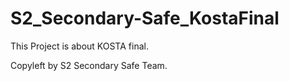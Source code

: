 # S2_Secondary-Safe_KostaFinal
This Project is about KOSTA final.


Copyleft by S2 Secondary Safe Team.
